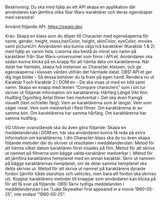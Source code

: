 Beskrivning: Du ska med hjälp av ett API skapa en applikation där användaren kan jämföra olika Star Wars-karaktärer och deras egenskaper med varandra!

Använd följande API: https://swapi.dev

Krav:
Skapa en klass som du döper till Character med egenskaperna för name, gender, height, mass,hairColor, height, skinColor, eyeColor, movies samt pictureUrl.
Användaren ska kunna välja två karaktärer (Karaktär 1 & 2) med hjälp av varsin lista. Listorna ska bestå av minst sex namn på karaktärer från Star Wars-universumet som finns i API:et.
Användaren ska sedan kunna klicka på en knapp för att hämta data om karaktärerna. När datat har hämtats, skapa två instanser av Character-klassen, och ge egenskaperna i klassen värden utifrån det hämtade datat. OBS! API:et ger dig inga bilder - Så dessa behöver du ta fram på egen hand.
Rendera nu ut Karaktär 1 och Karaktär 2 i DOM:en - De ska visas ut med en bild samt namn.
Skapa en knapp med texten “Compare characters” som i sin tur skriver ut följande information om karaktärerna:
Hårfärg
Längd
Vikt
Kön
Hudfärg
Ögonfärg
Antal filmer hen medverkat i.
Det ska även framgå visuellt (text och/eller färg):
Vem av karaktärerna som är längst.
Vem som väger mest.
Vem som medverkat i flest filmer.
Om karaktärerna är av samma kön.
Om karaktärerna har samma hårfärg.
Om karaktärerna har samma hudfärg.




VG
Utöver ovanstående ska du även göra följande:
Skapa en meddelanderuta i DOM:en, här ska användaren kunna få reda på extra information om karaktärerna. 
I din Character-klass ska du nu även skapa följande metoder där du skriver ut resultaten i meddelanderutan.
Metod för att hämta vilket datum karaktären först visades på film.
Metod för att skriva ut namnet på filmerna som bägge valda karaktärer medverkar i.
Metod för att jämföra karaktärens hemplanet med en annan karaktär. Skriv ut namnen på bägge karaktärernas hemplanet, om de delar samma hemplanet ska detta skrivas ut.
Metod för att skriva ut namnet på karaktärens dyraste fordon (jämför både starships och vehicles, men bara ett fordon ska skrivas ut).
Kopplar karaktärens metoder till knappar som användaren kan klicka på för att få svar på följande. OBS! Skriv tydliga meddelanden i meddelanderutan t.ex “Luke Skywalker first appeared in a movie 1990-05-25”, inte endast “1990-05-25”.
